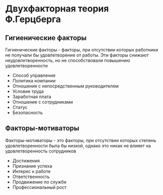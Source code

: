 # Двухфакторная теория Ф.Герцберга

## Гигиенические факторы

Гигиенические факторы - факторы, при отсутствии которых работники не получали бы удовлетворение от работы. Эти факторы снижают неудовлетворенность, но не способствовали повышению удовлетворенности

- Способ управления
- Политика компании
- Отношения с непосредственным руководителем
- Условие труда
- Заработная плата
- Отношение с сотрудниками
- Статус
- Безопасность

## Факторы-мотиваторы
Факторы-мотиваторы - это факторы, при отсутствии которых степень удовлетворенности была бы низкой, однако это никак не влияет на удовлетворенность сотрудников

- Достижения
- Признание успеха
- Интерес к работе
- Ответственность
- Продвижение по службе
- Профессиональный рост